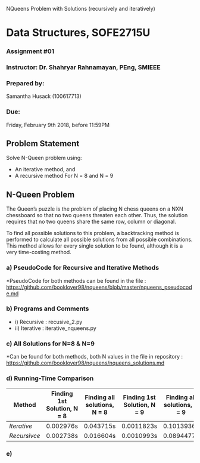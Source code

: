 NQueens Problem with Solutions (recursively and iteratively)

# Data Structures, SOFE2715U
### Assignment #01

### Instructor: Dr. Shahryar Rahnamayan, PEng, SMIEEE

### Prepared by:
Samantha Husack (100617713)

### Due: 
Friday, February 9th 2018, before 11:59PM

## Problem Statement
Solve N-Queen problem using:
* An iterative method, and
* A recursive method
For N = 8 and N = 9

## N-Queen Problem
The Queen’s puzzle is the problem of placing N chess queens on a NXN chessboard so that no two queens threaten each other. Thus, the solution requires that no two queens share the same row, column or diagonal.

To find all possible solutions to this problem, a backtracking method is performed to calculate all possible solutions from all possible combinations. This method allows for every single solution to be found, although it is a very time-costing method. 


### a) PseudoCode for Recursive and Iterative Methods
*PseudoCode for both methods can be found in the file : https://github.com/booklover98/nqueens/blob/master/nqueens_pseudocode.md

### b) Programs and Comments
 * i) Recursive : recusive_2.py
 * ii) Iterative : iterative_nqueens.py

### c) All Solutions for N=8 & N=9
*Can be found for both methods, both N values in the file in repository : https://github.com/booklover98/nqueens/nqueens_solutions.md

### d) Running-Time Comparison

Method | Finding 1st Solution, N = 8 |Finding all solutions, N = 8 |Finding 1st Solution, N = 9 |Finding all solutions, N = 9 |
------------ |------------ |------------ |------------ |------------ |
*Iterative* | 0.002976s | 0.043715s | 0.0011823s | 0.1013936s|
*Recursivce* | 0.002738s | 0.016604s | 0.0010993s | 0.0894477s|

### e)
